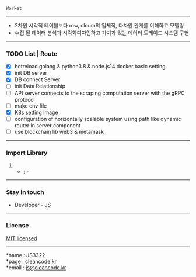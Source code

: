 ```
Worket
```

---
- 2차원 시각적 테이블보다 row, cloum의 입체적, 다차원 관계를 이해하고 모델링
- 수집 된 데이터 분석과 시각화디자인하고 가치가 있는 데이터 트레이드 시스템 구현

---
### TODO List | Route
- [x] hotreload golang & python3.8 & node.js14 docker basic setting
- [x] init DB server
- [x] DB connect Server
- [ ] init Data Relationship
- [ ] API server connects to the scraping computation server with the gRPC protocol
- [ ] make env file
- [x] K8s setting image
- [ ] configuration of horizontally scalable system using path like dynamic router in server component
- [ ] use blockchain lib web3 & metamask

---
### Import Library
1. - : -

---
### Stay in touch
- Developer - [JS](https://cleancode.kr)

---
### License
[MIT licensed](LICENSE)

---
*name : JS3322  
*page : cleancode.kr    
*email : js@cleancode.kr